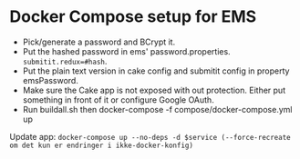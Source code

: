 # Docker Compose setup for EMS

* Pick/generate a password and BCrypt it.
* Put the hashed password in ems' password.properties. `submitit.redux=#hash`.
* Put the plain text version in cake config and submitit config in property emsPassword.
* Make sure the Cake app is not exposed with out protection. Either put something in front of it or configure Google OAuth.
* Run buildall.sh then docker-compose -f compose/docker-compose.yml up

Update app: `docker-compose up --no-deps -d $service (--force-recreate om det kun er endringer i ikke-docker-konfig)`
